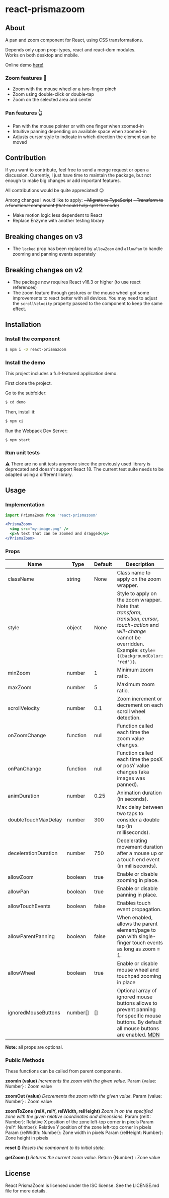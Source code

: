 # react-prismazoom

## About

A pan and zoom component for React, using CSS transformations.

Depends only upon prop-types, react and react-dom modules.  
Works on both desktop and mobile.

Online demo [here!](https://sylvaindubus.github.io/react-prismazoom/)

### Zoom features :mag_right:
* Zoom with the mouse wheel or a two-finger pinch
* Zoom using double-click or double-tap
* Zoom on the selected area and center

### Pan features :point_up_2:
* Pan with the mouse pointer or with one finger when zoomed-in
* Intuitive panning depending on available space when zoomed-in
* Adjusts cursor style to indicate in which direction the element can be moved

## Contribution

If you want to contribute, feel free to send a merge request or open a discussion. Currently, I just have time to maintain the package, but not enough to make big changes or add important features.

All contributions would be quite appreciated! 😉

Among changes I would like to apply:
~~- Migrate to TypeScript~~
~~- Transform to a functional component (that could help split the code)~~
- Make motion logic less dependent to React
- Replace Enzyme with another testing library

## Breaking changes on v3

* The `locked` prop has been replaced by `allowZoom` and `allowPan` to handle zooming and panning events separately

## Breaking changes on v2

* The package now requires React v16.3 or higher (to use react references)
* The zoom feature through gestures or the mouse wheel got some improvements to react better with all devices. You may need to adjust the `scrollVelocity` property passed to the component to keep the same effect.


## Installation

### Install the component

```bash
$ npm i -D react-prismazoom
```

### Install the demo

This project includes a full-featured application demo.

First clone the project.

Go to the subfolder:
```bash
$ cd demo
```

Then, install it:

```bash
$ npm ci
```

Run the Webpack Dev Server:

```bash
$ npm start
```

### Run unit tests

⚠️ There are no unit tests anymore since the previously used library is deprecated and doesn't support React 18. The current test suite needs to be adapted using a different library.

## Usage

### Implementation

```jsx
import PrismaZoom from 'react-prismazoom'

<PrismaZoom>
  <img src="my-image.png" />
  <p>A text that can be zoomed and dragged</p>
</PrismaZoom>
```

### Props

| Name | Type | Default | Description |
| --- | --- | --- |  --- |
| className | string | None | Class name to apply on the zoom wrapper. |
| style | object | None | Style to apply on the zoom wrapper. Note that *transform*, *transition*, *cursor*, *touch-action* and *will-change* cannot be overridden. Example: `style={{backgroundColor: 'red'}}`. |
| minZoom | number | 1 | Minimum zoom ratio. |
| maxZoom | number | 5 | Maximum zoom ratio. |
| scrollVelocity | number | 0.1 | Zoom increment or decrement on each scroll wheel detection. |
| onZoomChange | function | null | Function called each time the zoom value changes. |
| onPanChange | function | null | Function called each time the posX or posY value changes (aka images was panned). |
| animDuration | number | 0.25 | Animation duration (in seconds). |
| doubleTouchMaxDelay | number | 300 | Max delay between two taps to consider a double tap (in milliseconds). |
| decelerationDuration | number | 750 | Decelerating movement duration after a mouse up or a touch end event (in milliseconds). |
| allowZoom | boolean | true | Enable or disable zooming in place.
| allowPan | boolean | true | Enable or disable panning in place.
| allowTouchEvents | boolean | false | Enables touch event propagation. |
| allowParentPanning | boolean | false | When enabled, allows the parent element/page to pan with single-finger touch events as long as zoom = 1. |
| allowWheel | boolean | true | Enable or disable mouse wheel and touchpad zooming in place |
| ignoredMouseButtons | number[] | [] | Optional array of ignored mouse buttons allows to prevent panning for specific mouse buttons. By default all mouse buttons are enabled. [MDN](https://developer.mozilla.org/en-US/docs/Web/API/MouseEvent/button#value) |

**Note:** all props are optional.

### Public Methods

These functions can be called from parent components.

**zoomIn (value)**
*Increments the zoom with the given value.*
Param {value: Number} : Zoom value

**zoomOut (value)**
*Decrements the zoom with the given value.*
Param {value: Number} : Zoom value

**zoomToZone (relX, relY, relWidth, relHeight)**
*Zoom in on the specified zone with the given relative coordinates and dimensions.*
Param {relX: Number}: Relative X position of the zone left-top corner in pixels
Param {relY: Number}: Relative Y position of the zone left-top corner in pixels
Param {relWidth: Number}: Zone width in pixels
Param {relHeight: Number}: Zone height in pixels

**reset ()**
*Resets the component to its initial state.*

**getZoom ()**
*Returns the current zoom value.*
Return {Number} : Zone value

## License

React PrismaZoom is licensed under the ISC license. See the LICENSE.md file for more details.
